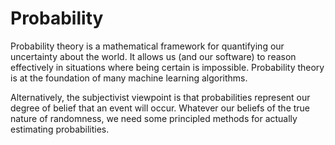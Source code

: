 # Probability

Probability theory is a mathematical framework for quantifying our uncertainty about the world. It allows us (and our software) to reason effectively in situations where being certain is impossible. Probability theory is at the foundation of many machine learning algorithms. 

 Alternatively, the subjectivist viewpoint is that probabilities represent our degree of belief that an event will occur. Whatever our beliefs of the true nature of randomness, we need some principled methods for actually estimating probabilities.
